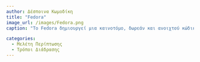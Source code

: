 ```yaml
---
author: Δέσποινα Κωμοδίκη
title: "Fedora"
image_url: /images/Fedora.png
caption: "Το Fedora δημιουργεί μια καινοτόμο, δωρεάν και ανοιχτού κώδικα πλατφόρμα για υλικό, clouds και κοντέινερ που επιτρέπει στους προγραμματιστές λογισμικού και στα μέλη της κοινότητας να δημιουργούν προσαρμοσμένες λύσεις για τους χρήστες τους.ίναι μια από τις πιο δημοφιλείς διανομές GNU/Linux. Είναι αποτέλεσμα του Fedora Project, μιας ευρείας κοινότητας εθελοντών και χρηματοδοτείται απ' τη Red Hat. Βασίζεται στον πυρήνα Linux και στο σύνολο βασικών εργαλείων του εγχειρήματος GNU."

categories:
  - Μελέτη Περίπτωσης
  - Τρόποι Διάδρασης
---
```




